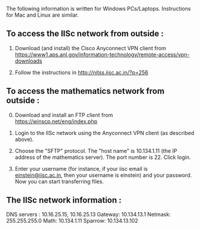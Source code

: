 ---
---
The following information is written for Windows PCs/Laptops. Instructions for Mac and Linux are similar.

## To access the IISc network from outside : 

1. Download (and install) the Cisco Anyconnect VPN client from https://www1.aps.anl.gov/information-technology/remote-access/vpn-downloads

2. Follow the instructions in http://nitss.iisc.ac.in/?p=256

## To access the mathematics network from outside  :

0. Download and install an FTP client from https://winscp.net/eng/index.php

1. Login to the IISc network using the Anyconnect VPN client (as described above).

2. Choose the "SFTP" protocol. The "host name" is 10.134.1.11 (the IP address of the mathematics server). The port number is 22. Click login.

3. Enter your username (for instance, if your iisc email is einstein@iisc.ac.in, then  your username is einstein) and your password. Now you can start transferring files.

## The IISc network information  : 

DNS servers : 10.16.25.15, 10.16.25.13
Gateway: 10.134.13.1
Netmask: 255.255.255.0 
Math: 10.134.1.11
Sparrow: 10.134.13.102

